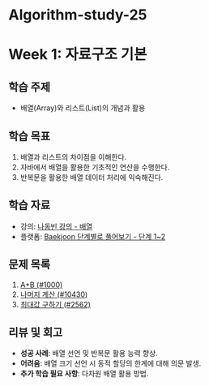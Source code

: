# Algorithm-study-25

# Week 1: 자료구조 기본

## 학습 주제
- 배열(Array)와 리스트(List)의 개념과 활용

## 학습 목표
1. 배열과 리스트의 차이점을 이해한다.
2. 자바에서 배열을 활용한 기초적인 연산을 수행한다.
3. 반복문을 활용한 배열 데이터 처리에 익숙해진다.

## 학습 자료
- 강의: [나동빈 강의 - 배열](https://www.youtube.com/watch?v=7C9RgOcvkvo)
- 플랫폼: [Baekjoon 단계별로 풀어보기 - 단계 1~2](https://www.acmicpc.net/step)

## 문제 목록
1. [A+B (#1000)](https://www.acmicpc.net/problem/1000)
2. [나머지 계산 (#10430)](https://www.acmicpc.net/problem/10430)
3. [최대값 구하기 (#2562)](https://www.acmicpc.net/problem/2562)

## 리뷰 및 회고
- **성공 사례**: 배열 선언 및 반복문 활용 능력 향상.
- **어려움**: 배열 크기 선언 시 동적 할당의 한계에 대해 의문 발생.
- **추가 학습 필요 사항**: 다차원 배열 활용 방법.
